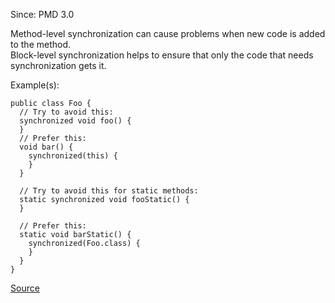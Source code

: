 Since: PMD 3.0

Method-level synchronization can cause problems when new code is added to the method.  
Block-level synchronization helps to ensure that only the code that needs synchronization 
gets it.

Example(s):
```
public class Foo {
  // Try to avoid this:
  synchronized void foo() {
  }
  // Prefer this:
  void bar() {
    synchronized(this) {
    }
  }

  // Try to avoid this for static methods:
  static synchronized void fooStatic() {
  }
  
  // Prefer this:
  static void barStatic() {
    synchronized(Foo.class) {
    }
  }
}
```

[Source](https://pmd.github.io/pmd-5.6.1/pmd-java/rules/java/design.html#AvoidSynchronizedAtMethodLevel)
